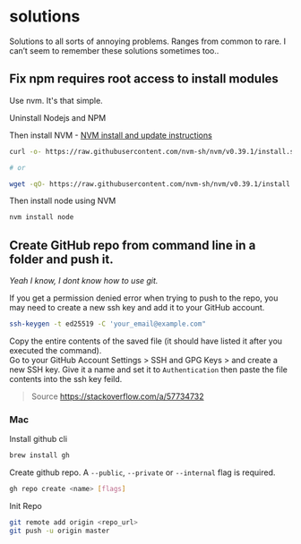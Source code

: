 # solutions
Solutions to all sorts of annoying problems. Ranges from common to rare. I can’t seem to remember these solutions sometimes too..


## Fix npm requires root access to install modules
Use nvm. It's that simple.  

Uninstall Nodejs and NPM  

Then install NVM - [NVM install and update instructions](https://github.com/nvm-sh/nvm#installing-and-updating)  

```bash
curl -o- https://raw.githubusercontent.com/nvm-sh/nvm/v0.39.1/install.sh | bash

# or

wget -qO- https://raw.githubusercontent.com/nvm-sh/nvm/v0.39.1/install.sh | bash
```

Then install node using NVM
```bash
nvm install node
```


## Create GitHub repo from command line in a folder and push it.
_Yeah I know, I dont know how to use git._  

If you get a permission denied error when trying to push to the repo, you may need to create a new ssh key and add it to your GitHub account.

```bash
ssh-keygen -t ed25519 -C 'your_email@example.com"
```
Copy the entire contents of the saved file (it should have listed it after you executed the command).  
Go to your GitHub Account Settings > SSH and GPG Keys > and create a new SSH key. Give it a name and set it to `Authentication` then paste the file contents into the ssh key feild.
> Source https://stackoverflow.com/a/57734732  

### Mac
Install github cli

```bash
brew install gh
```

Create github repo. A `--public`, `--private` or `--internal` flag is required.

```bash
gh repo create <name> [flags]
```

Init Repo

```bash
git remote add origin <repo_url>
git push -u origin master
```
